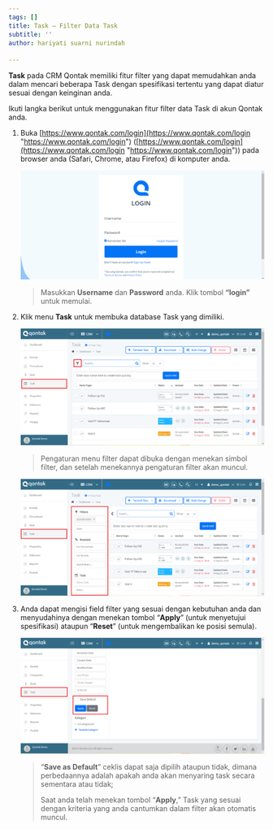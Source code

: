```yaml
---
tags: []
title: Task – Filter Data Task
subtitle: ''
author: hariyati suarni nurindah

---
```

**Task** pada CRM Qontak memiliki fitur filter yang dapat memudahkan anda dalam mencari beberapa Task dengan spesifikasi tertentu yang dapat diatur sesuai dengan keinginan anda.

Ikuti langka berikut untuk menggunakan fitur filter data Task di akun Qontak anda.

1. Buka [https://www.qontak.com/login](https://www.qontak.com/login "https://www.qontak.com/login") ([https://www.qontak.com/login](https://www.qontak.com/login "https://www.qontak.com/login")) pada browser anda (Safari, Chrome, atau Firefox) di komputer anda.

   ![](/uploads/login.PNG)

   > Masukkan **Username** dan **Password** anda. Klik tombol **“login”** untuk memulai.
2. Klik menu **Task** untuk membuka database Task yang dimiliki.

   ![](/uploads/filtertask1.PNG)

   > Pengaturan menu filter dapat dibuka dengan menekan simbol filter, dan setelah menekannya pengaturan filter akan muncul.

   ![](/uploads/filtertask2.PNG)
3. Anda dapat mengisi field filter yang sesuai dengan kebutuhan anda dan menyudahinya dengan menekan tombol “**Apply**” (untuk menyetujui spesifikasi) ataupun “**Reset**” (untuk mengembalikan ke posisi semula).

   ![](/uploads/filtertask3.PNG)

   > “**Save as Default**” ceklis dapat saja dipilih ataupun tidak, dimana perbedaannya adalah apakah anda akan menyaring task secara sementara atau tidak;
   >
   > Saat anda telah menekan tombol “**Apply**,” Task yang sesuai dengan kriteria yang anda cantumkan dalam filter akan otomatis muncul.